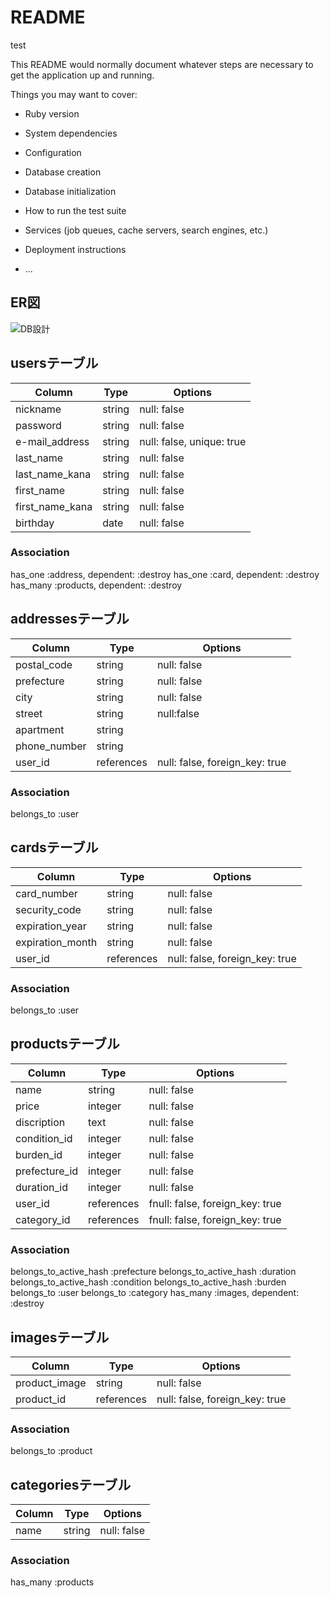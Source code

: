 # README
test

This README would normally document whatever steps are necessary to get the
application up and running.

Things you may want to cover:

* Ruby version

* System dependencies

* Configuration

* Database creation

* Database initialization

* How to run the test suite

* Services (job queues, cache servers, search engines, etc.)

* Deployment instructions

* ...

## ER図
![DB設計](https://user-images.githubusercontent.com/62594253/80297262-86007600-87bc-11ea-919d-6a68e4e696e7.jpeg)

## usersテーブル
|Column|Type|Options|
|------|----|-------|
|nickname|string|null: false|
|password|string|null: false|
|e-mail_address|string|null: false, unique: true|
|last_name|string|null: false|
|last_name_kana|string|null: false|
|first_name|string|null: false|
|first_name_kana|string|null: false|
|birthday|date|null: false|
### Association
has_one :address, dependent: :destroy
has_one :card, dependent: :destroy
has_many :products, dependent: :destroy


## addressesテーブル
|Column|Type|Options|
|------|----|-------|
|postal_code|string|null: false|
|prefecture|string|null: false|
|city|string|null: false|
|street|string|null:false|
|apartment|string||
|phone_number|string||
|user_id|references|null: false, foreign_key: true|
### Association
belongs_to :user

## cardsテーブル
|Column|Type|Options|
|------|----|-------|
|card_number|string|null: false|
|security_code|string|null: false|
|expiration_year|string|null: false|
|expiration_month|string|null: false|
|user_id|references|null: false, foreign_key: true|
### Association
belongs_to :user

## productsテーブル
|Column|Type|Options|
|------|----|-------|
|name|string|null: false|
|price|integer|null: false|
|discription|text|null: false|
|condition_id|integer|null: false|
|burden_id|integer|null: false|
|prefecture_id|integer|null: false|
|duration_id|integer|null: false|
|user_id|references|fnull: false, foreign_key: true|
|category_id|references|fnull: false, foreign_key: true|
### Association
belongs_to_active_hash :prefecture
belongs_to_active_hash :duration
belongs_to_active_hash :condition
belongs_to_active_hash :burden
belongs_to :user
belongs_to :category
has_many :images, dependent: :destroy

## imagesテーブル
|Column|Type|Options|
|------|----|-------|
|product_image|string|null: false|
|product_id|references|null: false, foreign_key: true|
### Association
belongs_to :product

## categoriesテーブル
|Column|Type|Options|
|------|----|-------|
|name|string|null: false|
### Association
has_many :products
